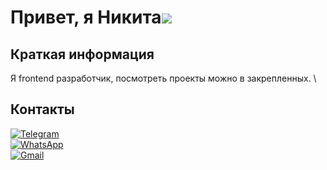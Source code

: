 # Привет, я Никита![](https://github.com/blackcater/blackcater/raw/main/images/Hi.gif)

## Краткая информация
Я frontend разработчик, посмотреть проекты можно в закрепленных. \

<!-- ### Для более подробной информации -->
<!-- - **[Резюме HH](https://hh.ru/resume/abc539e8ff0dd0ed0f0039ed1f376856343775)** - всегда актуально. -->
<!-- - **[Резюме google диск](https://docs.google.com/document/d/13VSmoakOdSel4KNeb-E-g1q4lVka63c7pAPRXVRnMRs/edit?usp=sharing)**. -->

## Контакты
[![Telegram](https://img.shields.io/badge/Telegram-2CA5E0?style=for-the-badge&logo=telegram&logoColor=white)](https://t.me/dekimiq)\
[![WhatsApp](https://img.shields.io/badge/WhatsApp-25D366?style=for-the-badge&logo=whatsapp&logoColor=white)](https://wa.me/+79270712518)\
[![Gmail](https://img.shields.io/badge/Gmail-D14836?style=for-the-badge&logo=gmail&logoColor=white)](mailto:dekimiq@gmail.com)
